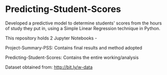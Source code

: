 # Predicting-Student-Scores

Developed a predictive model to determine students' scores from the hours of study they put in, using a Simple Linear Regression technique in Python. 

This repository holds 2 Jupyter Notebooks - 

Project-Summary-PSS: Contains final results and method adopted

Predicting-Student-Scores: Contains the entire working/analysis

Dataset obtained from: http://bit.ly/w-data



